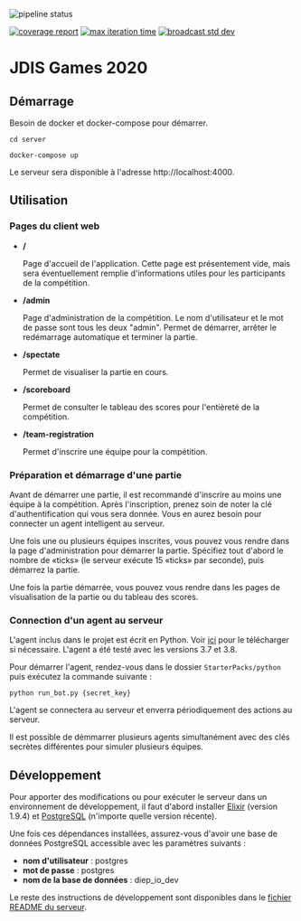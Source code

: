 ![pipeline status](https://github.com/jdis/jdisgames-2020/workflows/ci/badge.svg)

[![coverage report](https://depot.dinf.usherbrooke.ca/dinf/projets/h20/eq02-jdisgames/diep.io/badges/master/coverage.svg)](https://depot.dinf.usherbrooke.ca/dinf/projets/h20/eq02-jdisgames/diep.io/commits/master)
[![max iteration time](https://depot.dinf.usherbrooke.ca/dinf/projets/h20/eq02-jdisgames/diep.io/-/jobs/artifacts/master/raw/server/badges/max_iteration_time.svg?job=generate_badges)](https://depot.dinf.usherbrooke.ca/dinf/projets/h20/eq02-jdisgames/diep.io/commits/master)
[![broadcast std dev](https://depot.dinf.usherbrooke.ca/dinf/projets/h20/eq02-jdisgames/diep.io/-/jobs/artifacts/master/raw/server/badges/broadcast_std_dev.svg?job=generate_badges)](https://depot.dinf.usherbrooke.ca/dinf/projets/h20/eq02-jdisgames/diep.io/commits/master)

# JDIS Games 2020

## Démarrage

Besoin de docker et docker-compose pour démarrer.

`cd server`

`docker-compose up`

Le serveur sera disponible à l'adresse http://localhost:4000.

## Utilisation

### Pages du client web

* **/**

  Page d'accueil de l'application. Cette page est présentement vide, mais sera éventuellement remplie d'informations utiles pour les participants de la compétition.

* **/admin**

  Page d'administration de la compétition. Le nom d'utilisateur et le mot de passe sont tous les deux "admin". Permet de démarrer, arrêter le redémarrage automatique et terminer la partie.

* **/spectate**

  Permet de visualiser la partie en cours.

* **/scoreboard**

  Permet de consulter le tableau des scores pour l'entièreté de la compétition.

* **/team-registration**

  Permet d'inscrire une équipe pour la compétition.

### Préparation et démarrage d'une partie

Avant de démarrer une partie, il est recommandé d'inscrire au moins une équipe à la compétition. Après l'inscription, prenez soin de noter la clé d'authentification qui vous sera donnée. Vous en aurez besoin pour connecter un agent intelligent au serveur.

Une fois une ou plusieurs équipes inscrites, vous pouvez vous rendre dans la page d'administration pour démarrer la partie. Spécifiez tout d'abord le nombre de «ticks» (le serveur exécute 15 «ticks» par seconde), puis démarrez la partie.

Une fois la partie démarrée, vous pouvez vous rendre dans les pages de visualisation de la partie ou du tableau des scores.

### Connection d'un agent au serveur

L'agent inclus dans le projet est écrit en Python. Voir [ici](https://www.python.org/downloads/) pour le télécharger si nécessaire. L'agent a été testé avec les versions 3.7 et 3.8.

Pour démarrer l'agent, rendez-vous dans le dossier `StarterPacks/python` puis exécutez la commande suivante :
```
python run_bot.py {secret_key}
```

L'agent se connectera au serveur et enverra périodiquement des actions au serveur.

Il est possible de démmarrer plusieurs agents simultanément avec des clés secrètes différentes pour simuler plusieurs équipes.

## Développement

Pour apporter des modifications ou pour exécuter le serveur dans un environnement de développement, il faut d'abord installer [Elixir](https://elixir-lang.org/install.html) (version 1.9.4) et [PostgreSQL](https://www.postgresql.org/download/) (n'importe quelle version récente).

Une fois ces dépendances installées, assurez-vous d'avoir une base de données PostgreSQL accessible avec les paramètres suivants :
* **nom d'utilisateur** : postgres
* **mot de passe** : postgres
* **nom de la base de données** : diep_io_dev

Le reste des instructions de développement sont disponibles dans le [fichier README du serveur](server/README.md).
